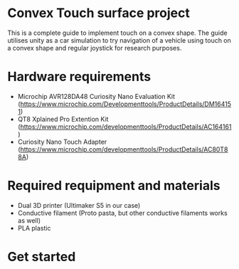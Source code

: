 # Convex Touch surface project

This is a complete guide to implement touch on a convex shape. The guide utilises unity as a car simulation to try navigation of a vehicle using touch on a convex shape and regular joystick for research purposes. 

# Hardware requirements

- Microchip AVR128DA48 Curiosity Nano Evaluation Kit (https://www.microchip.com/Developmenttools/ProductDetails/DM164151)
- QT8 Xplained Pro Extention Kit (https://www.microchip.com/developmenttools/ProductDetails/AC164161)
- Curiosity Nano Touch Adapter (https://www.microchip.com/developmenttools/ProductDetails/AC80T88A)

# Required requipment and materials
- Dual 3D printer (Ultimaker S5 in our case)
- Conductive filament (Proto pasta, but other conductive filaments works as well)
- PLA plastic

# Get started



